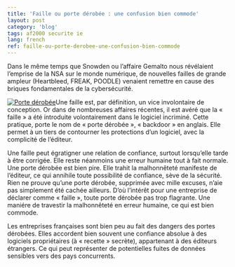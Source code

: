 ```yaml
---
title: 'Faille ou porte dérobée : une confusion bien commode'
layout: post
category: 'blog'
tags: af2000 securite ie
lang: french
ref: faille-ou-porte-derobee-une-confusion-bien-commode
---
```


Dans le même temps que Snowden ou l’affaire Gemalto nous révélaient l’emprise de la NSA sur le monde numérique, de nouvelles failles de grande ampleur (Heartbleed, FREAK, POODLE) venaient remettre en cause des briques fondamentales de la cybersécurité.

[![Porte dérobée](http://blog.enzosandre.fr/wp-content/uploads/2015/03/11130_apple-reaffirme-son-engagement-en-matiere-de-securite.jpg)](http://blog.enzosandre.fr/wp-content/uploads/2015/03/11130_apple-reaffirme-son-engagement-en-matiere-de-securite.jpg)Une faille est, par définition, un vice involontaire de conception. Or dans de nombreuses affaires récentes, il est avéré que la « faille » a été introduite volontairement dans le logiciel incriminé. Cette pratique, porte le nom de « porte dérobée », « backdoor » en anglais. Elle permet à un tiers de contourner les protections d’un logiciel, avec la complicité de l’éditeur.

Une faille peut égratigner une relation de confiance, surtout lorsqu’elle tarde à être corrigée. Elle reste néanmoins une erreur humaine tout à fait normale. Une porte dérobée est bien pire. Elle trahit la malhonnêteté manifeste de l’éditeur, ce qui annihile toute possibilité de confiance, sève de la sécurité. Rien ne prouve qu’une porte dérobée, supprimée avec mille excuses, n’aie pas simplement été cachée ailleurs. D’où l’intérêt pour une entreprise de déclarer comme « faille », toute porte dérobée pas trop flagrante. Une maniére de travestir la malhonnêteté en erreur humaine, ce qui est bien commode.

Les entreprises françaises sont bien peu au fait des dangers des portes dérobées. Elles accordent bien souvent une confiance absolue à des logiciels propriétaires (à « recette » secrète), appartenant à des éditeurs étrangers. Ce qui peut représenter de potentielles fuites de données sensibles vers des pays concurrents.